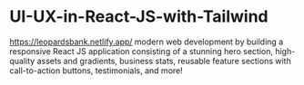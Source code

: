 # UI-UX-in-React-JS-with-Tailwind
https://leopardsbank.netlify.app/
modern web development by building a responsive React JS application consisting of a stunning hero section, high-quality assets and gradients, business stats, reusable feature sections with call-to-action buttons, testimonials, and more!
